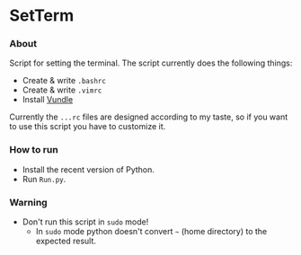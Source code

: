 # SetTerm

### About

Script for setting the terminal. The script currently does the following things:

- Create & write `.bashrc`
- Create & write `.vimrc`
- Install [Vundle](https://github.com/VundleVim/Vundle.vim)

Currently the `...rc` files are designed according to my taste, so if you want to use this script you have to customize it.

### How to run

- Install the recent version of Python.
- Run `Run.py`.

### Warning

- Don't run this script in `sudo` mode!
  - In `sudo` mode python doesn't convert `~` (home directory) to the expected result.
